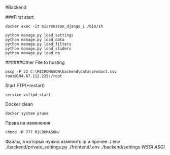 #Backend


###First start

```
docker exec -it micromason_django_1 /bin/sh
```

```
python manage.py load_settings
python manage.py load_data
python manage.py load_filters
python manage.py load_sliders
python manage.py load_np
```


######Other
File to hosting
```
pscp -P 22 C:\MICROMASON\backend\data\product.csv root@194.67.112.229:/root
```
Start FTP(+restart)
```
service vsftpd start
```
Docker clean
```
docker system prune
```
Права на изменения
```
chmod -R 777 MICROMASON/   
```


Файлы, в которых нужно изменить ip и прочее
./.env
./backend/private_settings.py
./frontend/.env
./backend/settings *WSGI ASGI*





